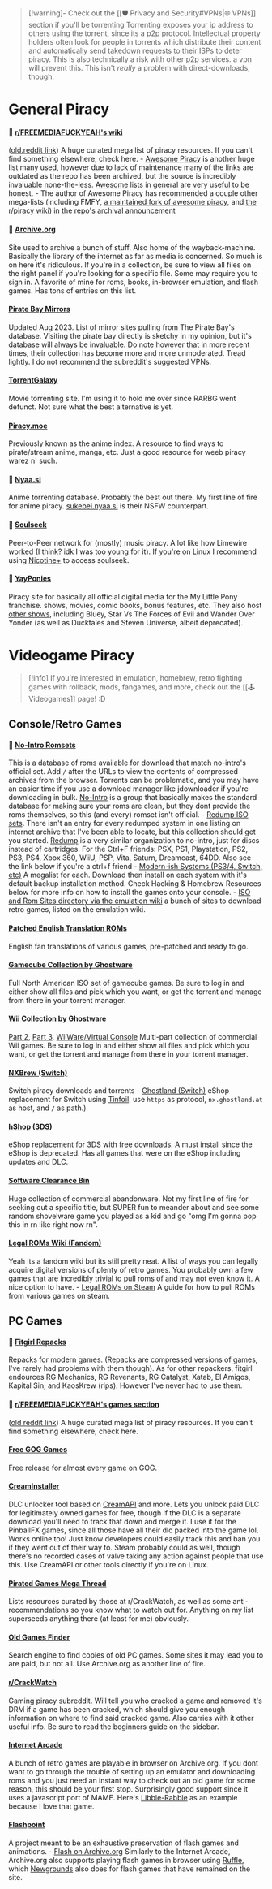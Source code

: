 > [!warning]- Check out the [[🛡️ Privacy and Security#VPNs|🌐 VPNs]] section if you'll be torrenting
> Torrenting exposes your ip address to others using the torrent, since its a p2p protocol. Intellectual property holders often look for people in torrents which distribute their content and automatically send takedown requests to their ISPs to deter piracy.
> This is also technically a risk with other p2p services. a vpn will prevent this. This isn't _really_ a problem with direct-downloads, though.
# General Piracy
#### 🌟 [r/FREEMEDIAFUCKYEAH's wiki](https://reddit.com/r/FREEMEDIAHECKYEAH/wiki/index)
([old.reddit link](https://old.reddit.com/r/FREEMEDIAHECKYEAH/wiki/index))
A huge curated mega list of piracy resources. If you can't find something elsewhere, check here.
	- [Awesome Piracy](https://github.com/Igglybuff/awesome-piracy) is another huge list many used, however due to lack of maintenance many of the links are outdated as the repo has been archived, but the source is incredibly invaluable none-the-less. [Awesome](https://github.com/sindresorhus/awesome#readme) lists in general are very useful to be honest.
    - The author of Awesome Piracy has recommended a couple other mega-lists (including FMFY, [a maintained fork of awesome piracy](https://github.com/Shakil-Shahadat/awesome-piracy), and [the r/piracy wiki](https://old.reddit.com/r/Piracy/wiki/megathread)) in the [repo's archival announcement](https://github.com/Igglybuff/awesome-piracy/issues/724)
#### 🌟 [Archive.org](https://archive.org/)
Site used to archive a bunch of stuff. Also home of the wayback-machine. Basically the library of the internet as far as media is concerned. So much is on here it's ridiculous. If you're in a collection, be sure to view all files on the right panel if you're looking for a specific file. Some may require you to sign in. A favorite of mine for roms, books, in-browser emulation, and flash games. Has tons of entries on this list.
#### [Pirate Bay Mirrors](https://www.reddit.com/r/ThePirateBays/comments/15hdz1y/the_pirate_bay_proxies_list_updated_august_2023/)
Updated Aug 2023. List of mirror sites pulling from The Pirate Bay's database. Visiting the pirate bay directly is sketchy in my opinion, but it's database will always be invaluable. Do note however that in more recent times, their collection has become more and more unmoderated. Tread lightly. I do not recommend the subreddit's suggested VPNs.
#### [TorrentGalaxy](https://torrentgalaxy.to/)
Movie torrenting site. I'm using it to hold me over since RARBG went defunct. Not sure what the best alternative is yet.
#### [Piracy.moe](https://piracy.moe/)
Previously known as the anime index. A resource to find ways to pirate/stream anime, manga, etc. Just a good resource for weeb piracy warez n' such.
#### 🌟 [Nyaa.si](https://nyaa.si/)
Anime torrenting database. Probably the best out there. My first line of fire for anime piracy. [sukebei.nyaa.si](sukebei.nyaa.si) is their NSFW counterpart.
#### 🌟 [Soulseek](https://www.slsknet.org/)
Peer-to-Peer network for (mostly) music piracy. A lot like how Limewire worked (I think? idk I was too young for it). If you're on Linux I recommend using [Nicotine+](https://nicotine-plus.org/) to access soulseek.
#### 🌟 [YayPonies](https://yayponies.no/)
Piracy site for basically all official digital media for the My Little Pony franchise. shows, movies, comic books, bonus features, etc. They also host [other shows](https://yayponies.no/othersshow/index.php), including Bluey, Star Vs The Forces of Evil and Wander Over Yonder (as well as Ducktales and Steven Universe, albeit deprecated).

# Videogame Piracy
> [!info] If you're interested in emulation, homebrew, retro fighting games with rollback, mods, fangames, and more, check out the [[🕹️ Videogames]] page! :D
## Console/Retro Games
#### 🌟 [No-Intro Romsets](https://archive.org/details/ni-romsets)
This is a database of roms available for download that match no-intro's official set. Add `/` after the URLs to view the contents of compressed archives from the browser. Torrents can be problematic, and you may have an easier time if you use a download manager like jdownloader if you're downloading in bulk. [No-Intro](https://no-intro.org/) is a group that basically makes the standard database for making sure your roms are clean, but they dont provide the roms themselves, so this (and every) romset isn't official.
    - [Redump ISO sets](https://archive.org/details/redump). There isn't an entry for every redumped system in one listing on internet archive that I've been able to locate, but this collection should get you started. [Redump](http://redump.org/) is a very similar organization to no-intro, just for discs instead of cartridges. For the Ctrl+F friends: PSX, PS1, Playstation, PS2, PS3, PS4, Xbox 360, WiiU, PSP, Vita, Saturn, Dreamcast, 64DD. Also see the link below if you're a ctrl+f friend
    - [Modern-ish Systems (PS3/4, Switch, etc)](https://rentry.org/-hbg-archive#games-download) A megalist for each. Download then install on each system with it's default backup installation method. Check Hacking & Homebrew Resources below for more info on how to install the games onto your console.
    - [ISO and Rom Sites directory via the emulation wiki](https://emulation.gametechwiki.com/index.php/ROM_%26_ISO_sites) a bunch of sites to download retro games, listed on the emulation wiki.
#### [Patched English Translation ROMs](https://archive.org/details/En-ROMs)
English fan translations of various games, pre-patched and ready to go.
#### [Gamecube Collection by Ghostware](https://archive.org/details/GamecubeCollectionByGhostware)
Full North American ISO set of gamecube games. Be sure to log in and either show all files and pick which you want, or get the torrent and manage from there in your torrent manager.
#### [Wii Collection by Ghostware](https://archive.org/details/WiiRomSetByGhostware)
[Part 2](https://archive.org/details/WiiRomSetByGhostwarePart2), [Part 3](https://archive.org/details/WiiRomSetByGhostwarePart3), [WiiWare/Virtual Console](https://archive.org/details/WiiWareCollectionByGhostware)
Multi-part collection of commercial Wii games. Be sure to log in and either show all files and pick which you want, or get the torrent and manage from there in your torrent manager.
#### [NXBrew (Switch)](https://nxbrew.com/)
Switch piracy downloads and torrents
    - [Ghostland (Switch)](https://ghostland.at/) eShop replacement for Switch using [Tinfoil](https://tinfoil.io/Download). use `https` as protocol, `nx.ghostland.at` as host, and `/` as path.)
#### [hShop (3DS)](https://hshop.erista.me/)
eShop replacement for 3DS with free downloads. A must install since the eShop is deprecated. Has all games that were on the eShop including updates and DLC.
#### [Software Clearance Bin](https://archive.org/details/clearancebin)
Huge collection of commercial abandonware. Not my first line of fire for seeking out a specific title, but SUPER fun to meander about and see some random shovelware game you played as a kid and go "omg I'm gonna pop this in rn like right now rn".
#### [Legal ROMs Wiki (Fandom)](https://legal-roms.fandom.com/)
Yeah its a fandom wiki but its still pretty neat. A list of ways you can legally acquire digital versions of plenty of retro games. You probably own a few games that are incredibly trivial to pull roms of and may not even know it. A nice option to have.
    - [Legal ROMs on Steam](https://steamcommunity.com/sharedfiles/filedetails/?id=2997730346) A guide for how to pull ROMs from various games on steam. 
## PC Games
#### 🌟 [Fitgirl Repacks](https://fitgirl-repacks.site/)
Repacks for modern games. (Repacks are compressed versions of games, I've rarely had problems with them though). As for other repackers, fitgirl endources RG Mechanics, RG Revenants, RG Catalyst, Xatab, El Amigos, Kapital Sin, and KaosKrew (rips). However I've never had to use them.

#### 🌟 [r/FREEMEDIAFUCKYEAH's games section](https://www.reddit.com/r/FREEMEDIAHECKYEAH/wiki/games/)
([old reddit link](https://www.old.reddit.com/r/FREEMEDIAHECKYEAH/wiki/games/))
A huge curated mega list of piracy resources. If you can't find something elsewhere, check here.
#### [Free GOG Games](https://freegogpcgames.com/)
Free release for almost every game on GOG.
#### [CreamInstaller](https://github.com/pointfeev/CreamInstaller)
DLC unlocker tool based on [CreamAPI](https://cs.rin.ru/forum/viewtopic.php?f=29&t=70576) and more. Lets you unlock paid DLC for legitimately owned games for free, though if the DLC is a separate download you'll need to track that down and merge it. I use it for the PinballFX games, since all those have all their dlc packed into the game lol. Works online too! Just know developers could easily track this and ban you if they went out of their way to. Steam probably could as well, though there's no recorded cases of valve taking any action against people that use this. Use CreamAPI or other tools directly if you're on Linux.
#### [Pirated Games Mega Thread](https://rentry.org/pgames)
Lists resources curated by those at r/CrackWatch, as well as some anti-recommendations so you know what to watch out for. Anything on my list superseeds anything there (at least for me) obviously.
#### [Old Games Finder](http://www.oldgamesfinder.com/)
Search engine to find copies of old PC games. Some sites it may lead you to are paid, but not all. Use Archive.org as another line of fire.
#### [r/CrackWatch](https://old.reddit.com/r/CrackWatch/)
Gaming piracy subreddit. Will tell you who cracked a game and removed it's DRM if a game has been cracked, which should give you enough information on where to find said cracked game. Also carries with it other useful info. Be sure to read the beginners guide on the sidebar.
#### [Internet Arcade](https://archive.org/details/internetarcade)
A bunch of retro games are playable in browser on Archive.org. If you dont want to go through the trouble of setting up an emulator and downloading roms and you just need an instant way to check out an old game for some reason, this should be your first stop. Surprisingly good support since it uses a javascript port of MAME. Here's [Libble-Rabble](https://archive.org/details/arcade_liblrabl) as an example because I love that game.
#### [Flashpoint](https://flashpointarchive.org/)
A project meant to be an exhaustive preservation of flash games and animations.
    - [Flash on Archive.org](https://archive.org/details/softwarelibrary_flash) Similarly to the Internet Arcade, Archive.org also supports playing flash games in browser using [Ruffle](https://ruffle.rs/), which [Newgrounds](https://www.newgrounds.com/) also does for flash games that have remained on the site.

